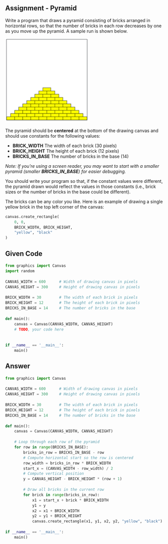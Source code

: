 ## Assignment - Pyramid
Write a program that draws a pyramid consisting of bricks arranged in horizontal rows, so that the number of bricks in each row decreases by one as you move up the pyramid. A sample run is shown below.

![alt text](Images/image01.png)

The pyramid should be **centered** at the bottom of the drawing canvas and should use constants for the following values:

* **BRICK_WIDTH** The width of each brick (30 pixels) 
* **BRICK_HEIGHT** The height of each brick (12 pixels) 
* **BRICKS_IN_BASE** The number of bricks in the base (14)

*Note: If you're using a screen reader, you may want to start with a smaller pyramid (smaller **BRICKS_IN_BASE**) for easier debugging.*

You should write your program so that, if the constant values were different, the pyramid drawn would reflect the values in those constants (i.e., brick sizes or the number of bricks in the base could be different).

The bricks can be any color you like. Here is an example of drawing a single yellow brick in the top left corner of the canvas:

```python
canvas.create_rectangle(
    0, 0, 
    BRICK_WIDTH, BRICK_HEIGHT, 
    "yellow", "black"
)
```

## Given Code
```python
from graphics import Canvas
import random

CANVAS_WIDTH = 600      # Width of drawing canvas in pixels
CANVAS_HEIGHT = 300     # Height of drawing canvas in pixels

BRICK_WIDTH	= 30        # The width of each brick in pixels
BRICK_HEIGHT = 12       # The height of each brick in pixels
BRICKS_IN_BASE = 14     # The number of bricks in the base

def main():
    canvas = Canvas(CANVAS_WIDTH, CANVAS_HEIGHT)
    # TODO, your code here
    

if __name__ == '__main__':
    main()
```

## Answer
```python
from graphics import Canvas

CANVAS_WIDTH = 600      # Width of drawing canvas in pixels
CANVAS_HEIGHT = 300     # Height of drawing canvas in pixels

BRICK_WIDTH	= 30        # The width of each brick in pixels
BRICK_HEIGHT = 12       # The height of each brick in pixels
BRICKS_IN_BASE = 14     # The number of bricks in the base

def main():
    canvas = Canvas(CANVAS_WIDTH, CANVAS_HEIGHT)

    # Loop through each row of the pyramid
    for row in range(BRICKS_IN_BASE):
        bricks_in_row = BRICKS_IN_BASE - row
        # Compute horizontal start so the row is centered
        row_width = bricks_in_row * BRICK_WIDTH
        start_x = (CANVAS_WIDTH - row_width) / 2
        # Compute vertical position
        y = CANVAS_HEIGHT - BRICK_HEIGHT * (row + 1)

        # Draw all bricks in the current row
        for brick in range(bricks_in_row):
            x1 = start_x + brick * BRICK_WIDTH
            y1 = y
            x2 = x1 + BRICK_WIDTH
            y2 = y1 + BRICK_HEIGHT
            canvas.create_rectangle(x1, y1, x2, y2, "yellow", "black")

if __name__ == '__main__':
    main()
```